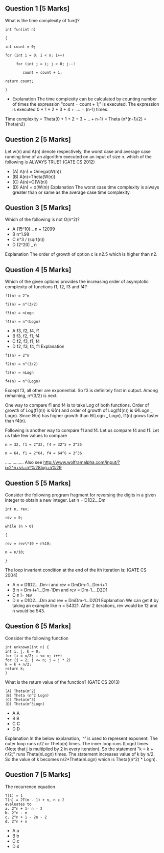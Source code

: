 ## Question 1 [5 Marks]

What is the time complexity of fun()?

```
int fun(int n)

{

int count = 0;

for (int i = 0; i < n; i++)

     for (int j = i; j > 0; j--)

        count = count + 1;

return count;

}
```

- Explanation
  The time complexity can be calculated by counting number of times the expression "count = count + 1;" is executed. The expression is executed 0 + 1 + 2 + 3 + 4 + .... + (n-1) times.

Time complexity = Theta(0 + 1 + 2 + 3 + .. + n-1) = Theta (n\*(n-1)/2) = Theta(n2)

## Question 2 [5 Marks]

Let w(n) and A(n) denote respectively, the worst case and average case running time of an algorithm executed on an input of size n. which of the following is ALWAYS TRUE? (GATE CS 2012)

- (A) A(n) = Omega(W(n))
- (B) A(n)=Theta(W(n))
- (C) A(n)=O(W(n))
- (D) A(n) = o(W(n))
  Explanation
  The worst case time complexity is always greater than or same as the average case time complexity.

## Question 3 [5 Marks]

Which of the following is not O(n^2)?

- A (15^10) \_ n + 12099
- B n^1.98
- C n^3 / (sqrt(n))
- D (2^20) \_ n

Explanation
The order of growth of option c is n2.5 which is higher than n2.

## Question 4 [5 Marks]

Which of the given options provides the increasing order of asymptotic complexity of functions f1, f2, f3 and f4?

```
f1(n) = 2^n

f2(n) = n^(3/2)

f3(n) = nLogn

f4(n) = n^(Logn)
```

- A f3, f2, f4, f1
- B f3, f2, f1, f4
- C f2, f3, f1, f4
- D f2, f3, f4, f1
  Explanation

```
f1(n) = 2^n

f2(n) = n^(3/2)

f3(n) = nLogn

f4(n) = n^(Logn)
```

Except f3, all other are exponential. So f3 is definitely first in output. Among remaining, n^(3/2) is next.

One way to compare f1 and f4 is to take Log of both functions. Order of growth of Log(f1(n)) is Θ(n) and order of growth of Log(f4(n)) is Θ(Logn _ Logn). Since Θ(n) has higher growth than Θ(Logn _ Logn), f1(n) grows faster than f4(n).

Following is another way to compare f1 and f4.
Let us compare f4 and f1. Let us take few values to compare

```
n = 32, f1 = 2^32, f4 = 32^5 = 2^25

n = 64, f1 = 2^64, f4 = 64^6 = 2^36
```

...............
Also see http://www.wolframalpha.com/input/?i=2^n+vs+n^%28log+n%29

## Question 5 [5 Marks]

Consider the following program fragment for reversing the digits in a given integer to obtain a new integer. Let n = D1D2…Dm

```
int n, rev;

rev = 0;

while (n > 0)

{

rev = rev\*10 + n%10;

n = n/10;

}
```

The loop invariant condition at the end of the ith iteration is: (GATE CS 2004)

- A n = D1D2….Dm-i and rev = DmDm-1…Dm-i+1
- B n = Dm-i+1…Dm-1Dm and rev = Dm-1….D2D1
- C n != rev
- D n = D1D2….Dm and rev = DmDm-1…D2D1
  Explanation
  We can get it by taking an example like n = 54321. After 2 iterations, rev would be 12 and n would be 543.

## Question 6 [5 Marks]

Consider the following function

```
int unknown(int n) {
int i, j, k = 0;
for (i = n/2; i <= n; i++)
for (j = 2; j <= n; j = j * 2)
k = k + n/2;
return k;
}
```

What is the return value of the function? (GATE CS 2013)

```
(A) Theta(n^2)
(B) Theta (n^2 Logn)
(C) Theta(n^3)
(D) Theta(n^3Logn)
```

- A A
- B B
- C C
- D D

Explanation
In the below explanation, '^' is used to represent exponent:
The outer loop runs n/2 or Theta(n) times.
The inner loop runs (Logn) times (Note that j is multiplied by 2 in every iteration).
So the statement "k = k + n/2;" runs Theta(nLogn) times.
The statement increases value of k by n/2.
So the value of k becomes n/2\*Theta(nLogn) which is Theta((n^2) \* Logn).

## Question 7 [5 Marks]

The recurrence equation

```
T(1) = 1
T(n) = 2T(n - 1) + n, n ≥ 2
evaluates to
a. 2^n + 1- n - 2
b. 2^n - n
c. 2^n + 1 - 2n - 2
d. 2^n + n
```

- A a
- B b
- C c
- D d
